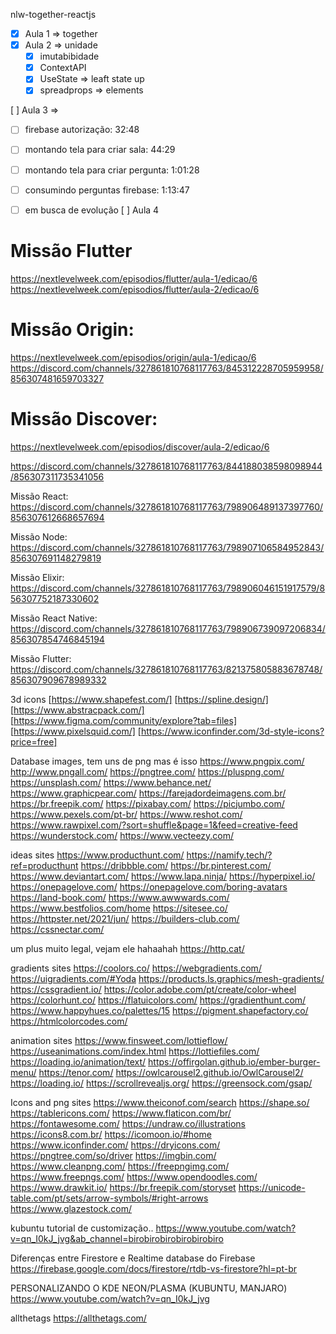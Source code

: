 nlw-together-reactjs
- [x] Aula 1 => together
- [x] Aula 2 => unidade
  - [x] imutabibidade
  - [x] ContextAPI
  - [x] UseState => leaft state up
  - [x] spreadprops => elements
      
[ ] Aula 3 => 
  - [ ] firebase autorização: 32:48
  - [ ] montando tela para criar sala: 44:29
  - [ ] montando tela para criar pergunta: 1:01:28
  - [ ] consumindo perguntas firebase: 1:13:47
  - [ ] em busca de evolução
[ ] Aula 4


# Missão Flutter 
https://nextlevelweek.com/episodios/flutter/aula-1/edicao/6
https://nextlevelweek.com/episodios/flutter/aula-2/edicao/6

# Missão Origin: 
https://nextlevelweek.com/episodios/origin/aula-1/edicao/6
https://discord.com/channels/327861810768117763/845312228705959958/856307481659703327

# Missão Discover: 
https://nextlevelweek.com/episodios/discover/aula-2/edicao/6

https://discord.com/channels/327861810768117763/844188038598098944/856307311735341056

Missão React: 
https://discord.com/channels/327861810768117763/798906489137397760/856307612668657694

Missão Node: 
https://discord.com/channels/327861810768117763/798907106584952843/856307691148279819

Missão Elixir:
https://discord.com/channels/327861810768117763/798906046151917579/856307752187330602

Missão React Native:
https://discord.com/channels/327861810768117763/798906739097206834/856307854746845194

Missão Flutter: 
https://discord.com/channels/327861810768117763/821375805883678748/856307909678989332


3d icons 
[https://www.shapefest.com/]
[https://spline.design/]
[https://www.abstracpack.com/]
[https://www.figma.com/community/explore?tab=files]
[https://www.pixelsquid.com/]
[https://www.iconfinder.com/3d-style-icons?price=free]

Database images, tem uns de png mas é isso
https://www.pngpix.com/
http://www.pngall.com/
https://pngtree.com/
https://pluspng.com/
https://unsplash.com/
https://www.behance.net/
https://www.graphicpear.com/
https://farejadordeimagens.com.br/
https://br.freepik.com/
https://pixabay.com/
https://picjumbo.com/
https://www.pexels.com/pt-br/
https://www.reshot.com/
https://www.rawpixel.com/?sort=shuffle&page=1&feed=creative-feed
https://wunderstock.com/
https://www.vecteezy.com/

ideas sites
https://www.producthunt.com/
https://namify.tech/?ref=producthunt
https://dribbble.com/
https://br.pinterest.com/
https://www.deviantart.com/
https://www.lapa.ninja/
https://hyperpixel.io/
https://onepagelove.com/
https://onepagelove.com/boring-avatars
https://land-book.com/
https://www.awwwards.com/
https://www.bestfolios.com/home
https://sitesee.co/
https://httpster.net/2021/jun/
https://builders-club.com/
https://cssnectar.com/

um plus muito legal, vejam ele hahaahah
https://http.cat/

gradients sites
https://coolors.co/
https://webgradients.com/
https://uigradients.com/#Yoda
https://products.ls.graphics/mesh-gradients/
https://cssgradient.io/
https://color.adobe.com/pt/create/color-wheel
https://colorhunt.co/
https://flatuicolors.com/
https://gradienthunt.com/
https://www.happyhues.co/palettes/15
https://pigment.shapefactory.co/
https://htmlcolorcodes.com/

animation sites
https://www.finsweet.com/lottieflow/
https://useanimations.com/index.html
https://lottiefiles.com/
https://loading.io/animation/text/
https://offirgolan.github.io/ember-burger-menu/
https://tenor.com/
https://owlcarousel2.github.io/OwlCarousel2/
https://loading.io/
https://scrollrevealjs.org/
https://greensock.com/gsap/

Icons and png sites
https://www.theiconof.com/search
https://shape.so/
https://tablericons.com/
https://www.flaticon.com/br/
https://fontawesome.com/
https://undraw.co/illustrations
https://icons8.com.br/
https://icomoon.io/#home
https://www.iconfinder.com/
https://dryicons.com/
https://pngtree.com/so/driver
https://imgbin.com/
https://www.cleanpng.com/
https://freepngimg.com/
https://www.freepngs.com/
https://www.opendoodles.com/
https://www.drawkit.io/
https://br.freepik.com/storyset
https://unicode-table.com/pt/sets/arrow-symbols/#right-arrows
https://www.glazestock.com/

kubuntu
tutorial de customização..
https://www.youtube.com/watch?v=qn_I0kJ_jvg&ab_channel=birobirobirobirobirobiro

Diferenças entre Firestore e Realtime database do Firebase
https://firebase.google.com/docs/firestore/rtdb-vs-firestore?hl=pt-br

PERSONALIZANDO O KDE NEON/PLASMA (KUBUNTU, MANJARO)
https://www.youtube.com/watch?v=qn_I0kJ_jvg

allthetags
https://allthetags.com/

